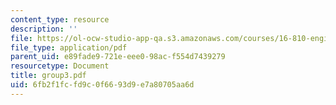 ```yaml
---
content_type: resource
description: ''
file: https://ol-ocw-studio-app-qa.s3.amazonaws.com/courses/16-810-engineering-design-and-rapid-prototyping-january-iap-2005/6fb2f1fcfd9c0f6693d9e7a80705aa6d_group3.pdf
file_type: application/pdf
parent_uid: e89fade9-721e-eee0-98ac-f554d7439279
resourcetype: Document
title: group3.pdf
uid: 6fb2f1fc-fd9c-0f66-93d9-e7a80705aa6d
---
```

